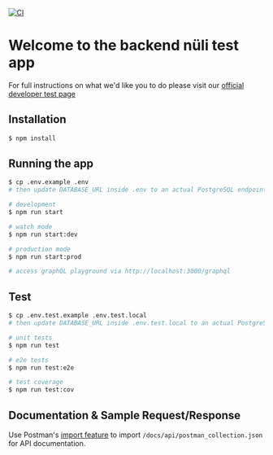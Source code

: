 [![CI](https://github.com/dannyh79/nuuli-backend/actions/workflows/main.yml/badge.svg)](https://github.com/dannyh79/nuuli-backend/actions/workflows/main.yml)

# Welcome to the backend nüli test app

For full instructions on what we'd like you to do please visit our [official developer test page](https://www.notion.so/nuliapp/Nuli-Mid-Level-Mobile-Developer-Test-83f53a4746824e4a8f924b8b9fc13d69#27bb0550be78474f830cfa65d552822d)

## Installation

```bash
$ npm install
```

## Running the app

```bash
$ cp .env.example .env
# then update DATABASE_URL inside .env to an actual PostgreSQL endpoint

# development
$ npm run start

# watch mode
$ npm run start:dev

# production mode
$ npm run start:prod

# access graphQL playground via http://localhost:3000/graphql
```

## Test

```bash
$ cp .env.test.example .env.test.local
# then update DATABASE_URL inside .env.test.local to an actual PostgreSQL endpoint

# unit tests
$ npm run test

# e2e tests
$ npm run test:e2e

# test coverage
$ npm run test:cov
```

## Documentation & Sample Request/Response

Use Postman's [import feature](https://learning.postman.com/docs/getting-started/importing-and-exporting/importing-data/) to import `/docs/api/postman_collection.json` for API documentation.
